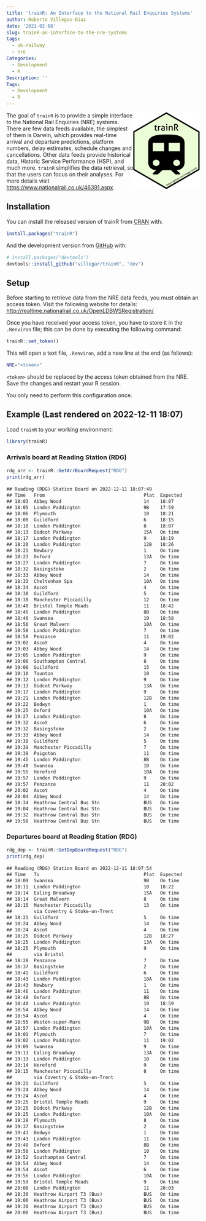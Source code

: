 ```yaml
---
title: 'trainR: An Interface to the National Rail Enquiries Systems'
author: Roberto Villegas-Diaz
date: '2021-02-08'
slug: trainR-an-interface-to-the-nre-systems
tags:
  - uk-railway
  - nre
Categories:
  - Development
  - R
Description: ''
Tags:
  - Development
  - R
---
```


<img src="https://raw.githubusercontent.com/villegar/trainR/main/inst/images/logo.png" alt="logo" align="right" height=200px/>

The goal of `trainR` is to provide a simple interface to the 
National Rail Enquiries (NRE) systems. There are few data feeds 
available, the simplest of them is Darwin, which provides real-time 
arrival and departure predictions, platform numbers, delay estimates, 
schedule changes and cancellations. Other data feeds provide historical 
data, Historic Service Performance (HSP), and much more. `trainR` 
simplifies the data retrieval, so that the users can focus on their 
analyses. For more details visit 
https://www.nationalrail.co.uk/46391.aspx.

## Installation

You can install the released version of trainR from [CRAN](https://CRAN.R-project.org) with:

``` r
install.packages("trainR")
```

And the development version from [GitHub](https://github.com/) with:

``` r
# install.packages("devtools")
devtools::install_github("villegar/trainR", "dev")
```

## Setup
Before starting to retrieve data from the NRE data feeds, you must obtain an access token. 
Visit the following website for details: http://realtime.nationalrail.co.uk/OpenLDBWSRegistration/

Once you have received your access token, you have to store it in the `.Renviron` file; this can be 
done by executing the following command:


```r
trainR::set_token()
```

This will open a text file, `.Renviron`, add a new line at the end (as follows):

```bash
NRE="<token>"
```

`<token>` should be replaced by the access token obtained from the NRE. Save the changes and restart 
your R session.

You only need to perform this configuration once.

## Example (Last rendered on 2022-12-11 18:07)

Load `trainR` to your working environment:

```r
library(trainR)
```

### Arrivals board at Reading Station (RDG)


```r
rdg_arr <- trainR::GetArrBoardRequest("RDG")
print(rdg_arr)
```

```
## Reading (RDG) Station Board on 2022-12-11 18:07:49
## Time   From                                    Plat  Expected
## 18:03  Abbey Wood                              14    18:07
## 18:05  London Paddington                       9B    17:59
## 18:06  Plymouth                                10    18:21
## 18:08  Guildford                               6     18:15
## 18:10  London Paddington                       8     18:07
## 18:13  Didcot Parkway                          15A   On time
## 18:17  London Paddington                       9     18:19
## 18:20  London Paddington                       12B   18:26
## 18:21  Newbury                                 1     On time
## 18:23  Oxford                                  13A   On time
## 18:27  London Paddington                       7     On time
## 18:32  Basingstoke                             2     On time
## 18:33  Abbey Wood                              14    On time
## 18:33  Cheltenham Spa                          10A   On time
## 18:34  Ascot                                   4     On time
## 18:38  Guildford                               5     On time
## 18:39  Manchester Piccadilly                   12    On time
## 18:40  Bristol Temple Meads                    11    18:42
## 18:45  London Paddington                       8B    On time
## 18:46  Swansea                                 10    18:58
## 18:56  Great Malvern                           10A   On time
## 18:58  London Paddington                       7     On time
## 18:58  Penzance                                11    19:02
## 19:02  Ascot                                   4     On time
## 19:03  Abbey Wood                              14    On time
## 19:05  London Paddington                       9     On time
## 19:06  Southampton Central                     8     On time
## 19:08  Guildford                               15    On time
## 19:10  Taunton                                 10    On time
## 19:12  London Paddington                       9     On time
## 19:13  Didcot Parkway                          13A   On time
## 19:17  London Paddington                       9     On time
## 19:21  London Paddington                       12B   On time
## 19:22  Bedwyn                                  1     On time
## 19:25  Oxford                                  10A   On time
## 19:27  London Paddington                       8     On time
## 19:32  Ascot                                   6     On time
## 19:32  Basingstoke                             2     On time
## 19:33  Abbey Wood                              14    On time
## 19:38  Guildford                               5     On time
## 19:39  Manchester Piccadilly                   7     On time
## 19:39  Paignton                                11    On time
## 19:45  London Paddington                       8B    On time
## 19:48  Swansea                                 10    On time
## 19:55  Hereford                                10A   On time
## 19:57  London Paddington                       9     On time
## 19:57  Penzance                                11    20:02
## 20:02  Ascot                                   4     On time
## 20:04  Abbey Wood                              14    On time
## 18:34  Heathrow Central Bus Stn                BUS   On time
## 19:04  Heathrow Central Bus Stn                BUS   On time
## 19:32  Heathrow Central Bus Stn                BUS   On time
## 19:58  Heathrow Central Bus Stn                BUS   On time
```

### Departures board at Reading Station (RDG)


```r
rdg_dep <- trainR::GetDepBoardRequest("RDG")
print(rdg_dep)
```

```
## Reading (RDG) Station Board on 2022-12-11 18:07:54
## Time   To                                      Plat  Expected
## 18:09  Swansea                                 9B    On time
## 18:11  London Paddington                       10    18:22
## 18:14  Ealing Broadway                         15A   On time
## 18:14  Great Malvern                           8     On time
## 18:15  Manchester Piccadilly                   13    On time
##        via Coventry & Stoke-on-Trent           
## 18:21  Guildford                               5     On time
## 18:24  Abbey Wood                              14    On time
## 18:24  Ascot                                   4     On time
## 18:25  Didcot Parkway                          12B   18:27
## 18:25  London Paddington                       13A   On time
## 18:25  Plymouth                                9     On time
##        via Bristol                             
## 18:28  Penzance                                7     On time
## 18:37  Basingstoke                             2     On time
## 18:41  Guildford                               6     On time
## 18:43  London Paddington                       10A   On time
## 18:43  Newbury                                 1     On time
## 18:46  London Paddington                       11    On time
## 18:48  Oxford                                  8B    On time
## 18:49  London Paddington                       10    18:59
## 18:54  Abbey Wood                              14    On time
## 18:54  Ascot                                   4     On time
## 18:55  Weston-super-Mare                       9B    On time
## 18:57  London Paddington                       10A   On time
## 19:01  Plymouth                                7     On time
## 19:02  London Paddington                       11    19:02
## 19:09  Swansea                                 9     On time
## 19:13  Ealing Broadway                         13A   On time
## 19:13  London Paddington                       10    On time
## 19:14  Hereford                                9     On time
## 19:15  Manchester Piccadilly                   8     On time
##        via Coventry & Stoke-on-Trent           
## 19:21  Guildford                               5     On time
## 19:24  Abbey Wood                              14    On time
## 19:24  Ascot                                   4     On time
## 19:25  Bristol Temple Meads                    9     On time
## 19:25  Didcot Parkway                          12B   On time
## 19:25  London Paddington                       10A   On time
## 19:28  Plymouth                                8     On time
## 19:37  Basingstoke                             2     On time
## 19:43  Bedwyn                                  1     On time
## 19:43  London Paddington                       11    On time
## 19:48  Oxford                                  8B    On time
## 19:50  London Paddington                       10    On time
## 19:52  Southampton Central                     7     On time
## 19:54  Abbey Wood                              14    On time
## 19:54  Ascot                                   6     On time
## 19:56  London Paddington                       10A   On time
## 19:59  Bristol Temple Meads                    9     On time
## 20:00  London Paddington                       11    20:03
## 18:30  Heathrow Airport T3 (Bus)               BUS   On time
## 19:00  Heathrow Airport T3 (Bus)               BUS   On time
## 19:30  Heathrow Airport T3 (Bus)               BUS   On time
## 20:00  Heathrow Airport T3 (Bus)               BUS   On time
```
